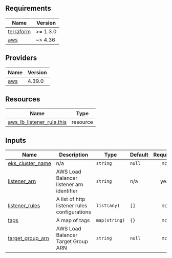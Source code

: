 <!-- BEGIN_TF_DOCS -->
## Requirements

| Name | Version |
|------|---------|
| <a name="requirement_terraform"></a> [terraform](#requirement\_terraform) | >= 1.3.0 |
| <a name="requirement_aws"></a> [aws](#requirement\_aws) | ~> 4.36 |

## Providers

| Name | Version |
|------|---------|
| <a name="provider_aws"></a> [aws](#provider\_aws) | 4.39.0 |

## Resources

| Name | Type |
|------|------|
| [aws_lb_listener_rule.this](https://registry.terraform.io/providers/hashicorp/aws/latest/docs/resources/lb_listener_rule) | resource |

## Inputs

| Name | Description | Type | Default | Required |
|------|-------------|------|---------|:--------:|
| <a name="input_eks_cluster_name"></a> [eks\_cluster\_name](#input\_eks\_cluster\_name) | n/a | `string` | `null` | no |
| <a name="input_listener_arn"></a> [listener\_arn](#input\_listener\_arn) | AWS Load Balancer listener arn identifier | `string` | n/a | yes |
| <a name="input_listener_rules"></a> [listener\_rules](#input\_listener\_rules) | A list of http listener rules configurations | `list(any)` | `[]` | no |
| <a name="input_tags"></a> [tags](#input\_tags) | A map of tags | `map(string)` | `{}` | no |
| <a name="input_target_group_arn"></a> [target\_group\_arn](#input\_target\_group\_arn) | AWS Load Balancer Target Group ARN | `string` | `null` | no |
<!-- END_TF_DOCS -->